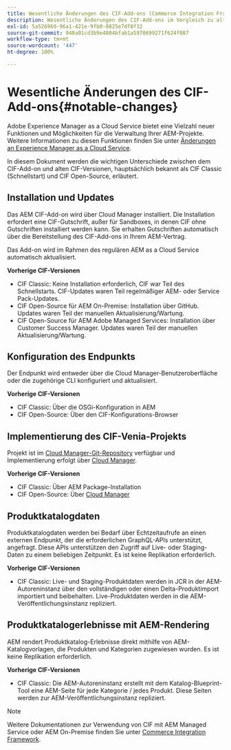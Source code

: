 ```yaml
---
title: Wesentliche Änderungen des CIF-Add-ons (Commerce Integration Framework)
description: Wesentliche Änderungen des CIF-Add-ons im Vergleich zu alten CIF-Versionen.
exl-id: 5a526960-96a1-421e-9fb0-0825e7df8f32
source-git-commit: 940a01cd3b9e4804bfab1a5970699271f624f087
workflow-type: tm+mt
source-wordcount: '447'
ht-degree: 100%

---
```


# Wesentliche Änderungen des CIF-Add-ons{#notable-changes}

Adobe Experience Manager as a Cloud Service bietet eine Vielzahl neuer Funktionen und Möglichkeiten für die Verwaltung Ihrer AEM-Projekte. Weitere Informationen zu diesen Funktionen finden Sie unter [Änderungen an Experience Manager as a Cloud Service](/help/release-notes/aem-cloud-changes.md).

In diesem Dokument werden die wichtigen Unterschiede zwischen dem CIF-Add-on und alten CIF-Versionen, hauptsächlich bekannt als CIF Classic (Schnellstart) und CIF Open-Source, erläutert.

## Installation und Updates

Das AEM CIF-Add-on wird über Cloud Manager installiert. Die Installation erfordert eine CIF-Gutschrift, außer für Sandboxes, in denen CIF ohne Gutschriften installiert werden kann. Sie erhalten Gutschriften automatisch über die Bereitstellung des CIF-Add-ons in Ihrem AEM-Vertrag.

Das Add-on wird im Rahmen des regulären AEM as a Cloud Service automatisch aktualisiert.

**Vorherige CIF-Versionen**

* CIF Classic: Keine Installation erforderlich, CIF war Teil des Schnellstarts. CIF-Updates waren Teil regelmäßiger AEM- oder Service Pack-Updates.
* CIF Open-Source für AEM On-Premise: Installation über GitHub. Updates waren Teil der manuellen Aktualisierung/Wartung.
* CIF Open-Source für AEM Adobe Managed Services: Installation über Customer Success Manager. Updates waren Teil der manuellen Aktualisierung/Wartung.

## Konfiguration des Endpunkts

Der Endpunkt wird entweder über die Cloud Manager-Benutzeroberfläche oder die zugehörige CLI konfiguriert und aktualisiert.

**Vorherige CIF-Versionen**

* CIF Classic: Über die OSGi-Konfiguration in AEM
* CIF Open-Source: Über den CIF-Konfigurations-Browser

## Implementierung des CIF-Venia-Projekts

Projekt ist im [Cloud Manager-Git-Repository](https://experienceleague.adobe.com/docs/experience-manager-cloud-service/implementing/managing-code/integrating-with-git.html?lang=de) verfügbar und Implementierung erfolgt über [Cloud Manager](https://experienceleague.adobe.com/docs/experience-manager-cloud-service/implementing/deploying/overview.html?lang=de).

**Vorherige CIF-Versionen**

* CIF Classic: Über AEM Package-Installation
* CIF Open-Source: Über [Cloud Manager](https://experienceleague.adobe.com/docs/experience-manager-cloud-manager/using/introduction-to-cloud-manager.html?lang=de)

## Produktkatalogdaten

Produktkatalogdaten werden bei Bedarf über Echtzeitaufrufe an einen externen Endpunkt, der die erforderlichen GraphQL-APIs unterstützt, angefragt. Diese APIs unterstützen den Zugriff auf Live- oder Staging-Daten zu einem beliebigen Zeitpunkt. Es ist keine Replikation erforderlich.

**Vorherige CIF-Versionen**

* CIF Classic: Live- und Staging-Produktdaten werden in JCR in der AEM-Autoreninstanz über den vollständigen oder einen Delta-Produktimport importiert und beibehalten. Live-Produktdaten werden in die AEM-Veröffentlichungsinstanz repliziert.

## Produktkatalogerlebnisse mit AEM-Rendering

AEM rendert Produktkatalog-Erlebnisse direkt mithilfe von AEM-Katalogvorlagen, die Produkten und Kategorien zugewiesen wurden. Es ist keine Replikation erforderlich.

**Vorherige CIF-Versionen**

* CIF Classic: Die AEM-Autoreninstanz erstellt mit dem Katalog-Blueprint-Tool eine AEM-Seite für jede Kategorie / jedes Produkt. Diese Seiten werden zur AEM-Veröffentlichungsinstanz repliziert.

>[!NOTE]
>
>Weitere Dokumentationen zur Verwendung von CIF mit AEM Managed Service oder AEM On-Premise finden Sie unter [Commerce Integration Framework](https://www.adobe.io/apis/experiencecloud/commerce-integration-framework/getting-started.html).
